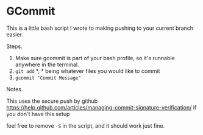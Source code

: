 # GCommit

This is a little bash script I wrote to making pushing to your current branch easier.

Steps.

1. Make sure gcommit is part of your bash profile, so it's runnable anywhere in the terminal.
1. `git add` *, * being whatever files you would like to commit
1. `gcommit "Commit Message"`


Notes.

This uses the secure push by github https://help.github.com/articles/managing-commit-signature-verification/ if you don't have this setup

feel free to remove `-S` in the script, and it should work just fine.
